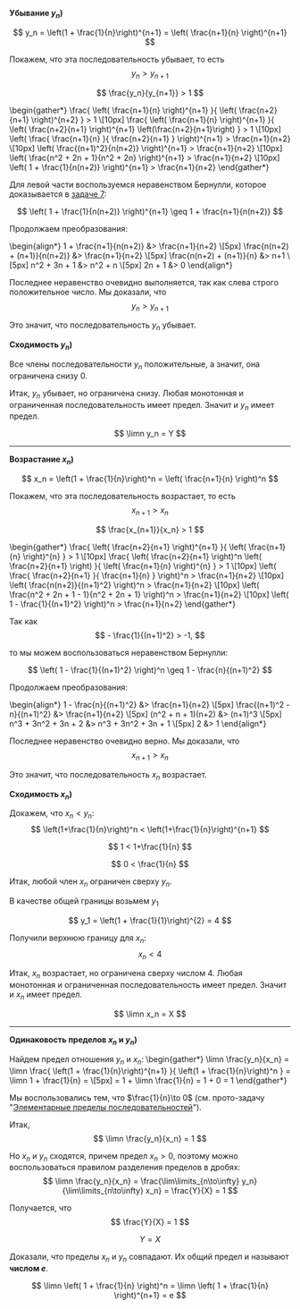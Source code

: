 **Убывание $y_n$)**

$$ y_n = \left(1 + \frac{1}{n}\right)^{n+1} = \left( \frac{n+1}{n} \right)^{n+1} $$

Покажем, что эта последовательность убывает, то есть
$$ y_n > y_{n+1} $$

$$ \frac{y_n}{y_{n+1}} > 1 $$

\begin{gather*}
    \frac{ \left( \frac{n+1}{n} \right)^{n+1} }{ \left( \frac{n+2}{n+1} \right)^{n+2} } > 1
    \\[10px]
    \frac{ \left( \frac{n+1}{n} \right)^{n+1} }{ \left( \frac{n+2}{n+1} \right)^{n+1} \left(\frac{n+2}{n+1}\right) } > 1
    \\[10px]
    \left( \frac{ \frac{n+1}{n} }{ \frac{n+2}{n+1} } \right)^{n+1} > \frac{n+1}{n+2}
    \\[10px]
    \left( \frac{(n+1)^2}{n(n+2)} \right)^{n+1} > \frac{n+1}{n+2}
    \\[10px]
    \left( \frac{n^2 + 2n + 1}{n^2 + 2n} \right)^{n+1} > \frac{n+1}{n+2}
    \\[10px]
    \left( 1 + \frac{1}{n(n+2)} \right)^{n+1} > \frac{n+1}{n+2}
\end{gather*}

Для левой части воспользуемся неравенством Бернулли, которое доказывается в [задаче 7](/tasks/7):

$$ \left( 1 + \frac{1}{n(n+2)} \right)^{n+1} \geq 1 + \frac{n+1}{n(n+2)}  $$

Продолжаем преобразования:

\begin{align*}
    1 + \frac{n+1}{n(n+2)} &> \frac{n+1}{n+2}
    \\[5px]
    \frac{n(n+2) + (n+1)}{n(n+2)} &> \frac{n+1}{n+2}
    \\[5px]
    \frac{n(n+2) + (n+1)}{n} &> n+1
    \\[5px]
    n^2 + 3n + 1 &> n^2 + n
    \\[5px]
    2n + 1 &> 0
\end{align*}

Последнее неравенство очевидно выполняется, так как слева строго положительное число.
Мы доказали, что
$$ y_n > y_{n+1} $$

Это значит, что последовательность $y_n$ убывает.

**Сходимость $y_n$)**

Все члены последовательности $y_n$ положительные, а значит, она ограничена снизу $0$.

Итак, $y_n$ убывает, но ограничена снизу. Любая монотонная и ограниченная последовательность имеет предел. Значит и $y_n$ имеет предел.

$$ \limn y_n = Y $$

---

**Возрастание $x_n$)**

$$ x_n = \left(1 + \frac{1}{n}\right)^n = \left( \frac{n+1}{n} \right)^n $$

Покажем, что эта последовательность возрастает, то есть
$$ x_{n+1} > x_n $$

$$ \frac{x_{n+1}}{x_n} > 1 $$

\begin{gather*}
    \frac{ \left( \frac{n+2}{n+1} \right)^{n+1} }{ \left( \frac{n+1}{n} \right)^{n} } > 1
    \\[10px]
    \frac{ \left( \frac{n+2}{n+1} \right)^n \left( \frac{n+2}{n+1} \right) }{ \left( \frac{n+1}{n} \right)^{n} } > 1
    \\[10px]
    \left( \frac{ \frac{n+2}{n+1} }{ \frac{n+1}{n} } \right)^n > \frac{n+1}{n+2}
    \\[10px]
    \left( \frac{n(n+2)}{(n+1)^2} \right)^n > \frac{n+1}{n+2}
    \\[10px]
    \left( \frac{n^2 + 2n + 1 - 1}{n^2 + 2n + 1} \right)^n > \frac{n+1}{n+2}
    \\[10px]
    \left( 1 - \frac{1}{(n+1)^2} \right)^n > \frac{n+1}{n+2}
\end{gather*}

Так как
$$ - \frac{1}{(n+1)^2} > -1, $$

то мы можем воспользоваться неравенством Бернулли:

$$ \left( 1 - \frac{1}{(n+1)^2} \right)^n \geq 1 - \frac{n}{(n+1)^2} $$

Продолжаем преобразования:

\begin{align*}
    1 - \frac{n}{(n+1)^2} &> \frac{n+1}{n+2}
    \\[5px]
    \frac{(n+1)^2 - n}{(n+1)^2} &> \frac{n+1}{n+2}
    \\[5px]
    (n^2 + n + 1)(n+2) &> (n+1)^3
    \\[5px]
    n^3 + 3n^2 + 3n + 2 &> n^3 + 3n^2 + 3n + 1
    \\[5px]
    2 &> 1
\end{align*}

Последнее неравенство очевидно верно.
Мы доказали, что
$$ x_{n+1} > x_n $$

Это значит, что последовательность $x_n$ возрастает.

**Сходимость $x_n$)**

Докажем, что $x_n < y_n$:
$$ \left(1+\frac{1}{n}\right)^n < \left(1+\frac{1}{n}\right)^{n+1} $$

$$ 1 < 1+\frac{1}{n} $$

$$ 0 < \frac{1}{n} $$

Итак, любой член $x_n$ ограничен сверху $y_n$.

В качестве общей границы возьмем $y_1$

$$ y_1 = \left(1 + \frac{1}{1}\right)^{2} = 4 $$

Получили верхнюю границу для $x_n$:
$$ x_n < 4 $$

Итак, $x_n$ возрастает, но ограничена сверху числом $4$. Любая монотонная и ограниченная последовательность имеет предел. Значит и $x_n$ имеет предел.

$$ \limn x_n = X $$

---

**Одинаковость пределов $x_n$ и $y_n$)**

Найдем предел отношения $y_n$ и $x_n$:
\begin{gather*}
    \limn \frac{y_n}{x_n} = \limn \frac{ \left(1 + \frac{1}{n}\right)^{n+1} }{ \left(1 + \frac{1}{n}\right)^n } = \limn 1 + \frac{1}{n} =
    \\[5px]
    = 1 + \limn \frac{1}{n} = 1 + 0 = 1
\end{gather*}

Мы воспользовались тем, что $\frac{1}{n}\to 0$ (см. прото-задачу "[Элементарные пределы последовательностей](/proto/sequences/limits/elementary)").

Итак,
$$ \limn \frac{y_n}{x_n} = 1 $$

Но $x_n$ и $y_n$ сходятся, причем предел $x_n > 0$, поэтому можно воспользоваться правилом разделения пределов в дробях:
$$ \limn \frac{y_n}{x_n} = \frac{\lim\limits_{n\to\infty} y_n}{\lim\limits_{n\to\infty} x_n} = \frac{Y}{X} = 1 $$

Получается, что
$$ \frac{Y}{X} = 1 $$

$$ Y = X $$

Доказали, что пределы $x_n$ и $y_n$ совпадают. Их общий предел и называют **числом $e$**.

$$ \limn \left( 1 + \frac{1}{n} \right)^n = \limn \left( 1 + \frac{1}{n} \right)^{n+1} = e $$